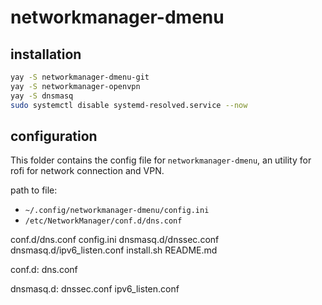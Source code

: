 # networkmanager-dmenu

## installation

```bash
yay -S networkmanager-dmenu-git
yay -S networkmanager-openvpn
yay -S dnsmasq
sudo systemctl disable systemd-resolved.service --now
```

## configuration

This folder contains the config file for `networkmanager-dmenu`, an utility for
rofi for network connection and VPN.

path to file:
- `~/.config/networkmanager-dmenu/config.ini`
- `/etc/NetworkManager/conf.d/dns.conf`



conf.d/dns.conf
config.ini
dnsmasq.d/dnssec.conf
dnsmasq.d/ipv6_listen.conf
install.sh
README.md

conf.d:
dns.conf

dnsmasq.d:
dnssec.conf
ipv6_listen.conf
